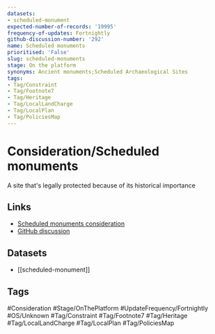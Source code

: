```yaml
---
datasets:
- scheduled-monument
expected-number-of-records: '19995'
frequency-of-updates: Fortnightly
github-discussion-number: '292'
name: Scheduled monuments
prioritised: 'False'
slug: scheduled-monuments
stage: On the platform
synonyms: Ancient monuments;Scheduled Archaeological Sites
tags:
- Tag/Constraint
- Tag/Footnote7
- Tag/Heritage
- Tag/LocalLandCharge
- Tag/LocalPlan
- Tag/PoliciesMap
---
```


# Consideration/Scheduled monuments

A site that's legally protected because of its historical importance

## Links

* [Scheduled monuments consideration](https://design.planning.data.gov.uk/planning-consideration/scheduled-monuments)
* [GitHub discussion](https://github.com/digital-land/data-standards-backlog/discussions/292)

## Datasets

* [[scheduled-monument]]

## Tags

#Consideration #Stage/OnThePlatform #UpdateFrequency/Fortnightly #OS/Unknown #Tag/Constraint #Tag/Footnote7 #Tag/Heritage #Tag/LocalLandCharge #Tag/LocalPlan #Tag/PoliciesMap